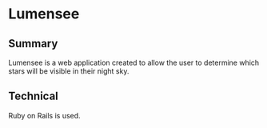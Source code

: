 # Lumensee

## Summary 
Lumensee is a web application created to allow the user to determine which stars will be visible in their night sky.

## Technical 
Ruby on Rails is used. 